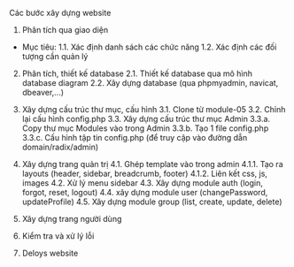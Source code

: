 Các bước xây dựng website

1. Phân tích qua giao diện

- Mục tiêu:
  1.1. Xác định danh sách các chức năng
  1.2. Xác định các đối tượng cần quản lý

2. Phân tích, thiết kế database
   2.1. Thiết kế database qua mô hình database diagram
   2.2. Xây dựng database (qua phpmyadmin, navicat, dbeaver,...)

3. Xây dựng cấu trúc thư mục, cấu hình
   3.1. Clone từ module-05
   3.2. Chỉnh lại cấu hình config.php
   3.3. Xây dựng cấu trúc thư mục Admin
   3.3.a. Copy thư mục Modules vào trong Admin
   3.3.b. Tạo 1 file config.php
   3.3.c. Cấu hình tập tin config.php (để truy cập vào đường dẫn domain/radix/admin)

4. Xây dựng trang quản trị
   4.1. Ghép template vào trong admin
   4.1.1. Tạo ra layouts (header, sidebar, breadcrumb, footer)
   4.1.2. Liên kết css, js, images
   4.2. Xử lý menu sidebar
   4.3. Xây dựng module auth (login, forgot, reset, logout)
   4.4. xây dựng module user (changePassword, updateProfile)
   4.5. Xây dựng module group (list, create, update, delete)

5. Xây dựng trang người dùng
6. Kiểm tra và xử lý lỗi
7. Deloys website
